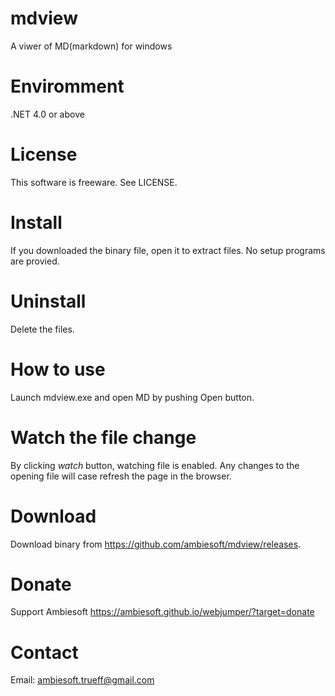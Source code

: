 # mdview
A viwer of MD(markdown) for windows

# Enviromment
.NET 4.0 or above

# License
This software is freeware. See LICENSE.

# Install
If you downloaded the binary file, open it to extract files. No setup programs are provied.

# Uninstall
Delete the files.

# How to use
Launch mdview.exe and open MD by pushing Open button.

# Watch the file change
By clicking *watch* button, watching file is enabled. Any changes to the opening file will case refresh the page in the browser.

# Download
Download binary from <https://github.com/ambiesoft/mdview/releases>.

# Donate
Support Ambiesoft <https://ambiesoft.github.io/webjumper/?target=donate>

# Contact
Email: <ambiesoft.trueff@gmail.com>

